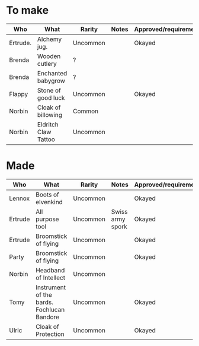 # To make

| Who    | What | Rarity | Notes | Approved/requirements |
|--------|------|--------|-------|-----------------------|
| Ertrude. | Alchemy jug.  | Uncommon | | Okayed |
| Brenda | Wooden cutlery     |  ?      |       |                       |
| Brenda | Enchanted babygrow     |   ?     |       |                       |
| Flappy | Stone of good luck     |   Uncommon     |       |  Okayed                     |
| Norbin | Cloak of billowing     |   Common     |       |                       |
| Norbin | Eldritch Claw Tattoo     |   Uncommon     |       |                       |

# Made

| Who    | What | Rarity | Notes | Approved/requirements |
|--------|------|--------|-------|-----------------------|
| Lennox | Boots of elvenkind     | Uncommon       |       | Okayed                      |
| Ertrude  | All purpose tool     | Uncommon       | Swiss army spork      | Okayed                      |
| Ertrude  | Broomstick of flying     | Uncommon       |         | Okayed                      |
| Party | Broomstick of flying     | Uncommon       |         | Okayed                      |
| Norbin | Headband of Intellect      |   Uncommon     |       |                       |
| Tomy | Instrument of the bards. Fochlucan Bandore     |  Uncommon      |       | Okayed                      |
| Ulric       | Cloak of Protection     |  Uncommon      |       |  Okayed                     |




